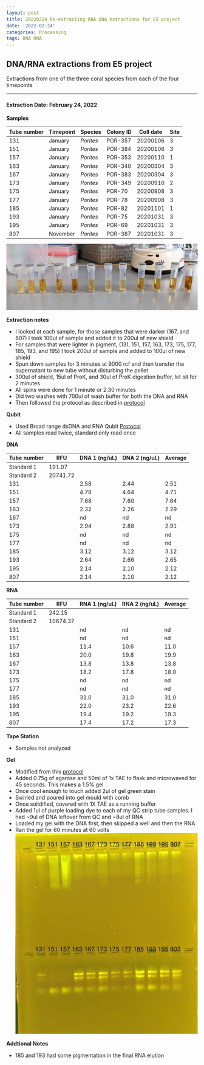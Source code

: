 ```yaml
---
layout: post
title: 20220224 Re-extracting RNA DNA extractions for E5 project
date: '2022-02-24'
categories: Processing
tags: DNA RNA
---
```

## DNA/RNA extractions from E5 project

Extractions from one of the three coral species from each of the four timepoints

---

#### Extraction Date: February 24, 2022 
**Samples**

| Tube number 	| Timepoint	   	| Species	    | Colony ID 	| Coll date		| Site       	|
|-------------	|------------	|-------------	|-------------	|-------------	|-------------	|
| 131		 	| January	 	| *Porites*		| POR-357      	| 20200106   	| 3				|
| 151			| January	 	| *Porites*		| POR-384	    | 20200106		| 3				|
| 157		 	| January	  	| *Porites*		| POR-353   	| 20200110  	| 1				|
| 163			| January 		| *Porites*		| POR-340	    | 20200304		| 3				|
| 167		 	| January	  	| *Porites*		| POR-383    	| 20200304  	| 3				|
| 173		 	| January		| *Porites*		| POR-349    	| 20200910   	| 2				|
| 175			| January	 	| *Porites*		| POR-70	    | 20200908		| 3				|
| 177		 	| January		| *Porites*		| POR-78	   	| 20200908  	| 3				|
| 185		 	| January		| *Porites*		| POR-82	   	| 20201101   	| 1				|
| 193			| January	 	| *Porites*		| POR-75	    | 20201031		| 3				|
| 195		 	| January	  	| *Porites*		| POR-69	   	| 20201031  	| 3				|
| 807		 	| November	  	| *Porites*		| POR-387   	| 20201031  	| 3				|

![20220224_samples.jpg](https://github.com/Kterpis/Putnam_Lab_Notebook/blob/master/images/samples/20220224_samples.jpg?raw=true)


**Extraction notes**
 - I looked at each sample, for those samples that were darker (167, and 807) I took 100ul of sample and added it to 200ul of new shield
 - For samples that were lighter in pigment, (131, 151, 157, 163, 173, 175, 177, 185, 193, and 195) I took 200ul of sample and added to 100ul of new shield
 - Spun down samples for 3 minutes at 9000 rcf and then transfer the supernatant to new tube without disturbing the pellet
 - 300ul of shield, 15ul of ProK, and 30ul of ProK digestion buffer, let sit for 2 minutes
 - All spins were done for 1 minute or 2.30 minutes
 - Did two washes with 700ul of wash buffer for both the DNA and RNA
 - Then followed the protocol as described in [protocol](https://github.com/emmastrand/EmmaStrand_Notebook/blob/master/_posts/2019-05-31-Zymo-Duet-RNA-DNA-Extraction-Protocol.md)


**Qubit**
 - Used Broad range dsDNA and RNA Qubit [Protocol](https://meschedl.github.io/MESPutnam_Open_Lab_Notebook/Qubit-Protocol/)
 - All samples read twice, standard only read once
 
**DNA**

| Tube number 	| RFU		   	| DNA 1 (ng/uL) | DNA 2 (ng/uL) | Average     	|
|-------------	|------------	|-------------	|-------------	|-------------	|
| Standard 1  	| 191.07	 	| 		      	| 		      	|	         	|
| Standard 2 	| 20741.72	 	| 		    	| 		    	| 	        	|
| 131		 	|		     	| 2.58	     	| 2.44	     	| 2.51        	|
| 151		 	| 			   	| 4.78	      	| 4.64        	| 4.71         	|
| 157		  	|		     	| 7.68        	| 7.60        	| 7.64        	|
| 163		 	| 			   	| 2.32        	| 2.26        	| 2.29        	|
| 167		  	|		     	| nd	       	| nd         	| nd        	|
| 173		 	| 			   	| 2.94        	| 2.88        	| 2.91        	|
| 175		  	|		     	| nd	       	| nd        	| nd        	|
| 177		 	| 			   	| nd        	| nd         	| nd        	|
| 185		  	|		     	| 3.12        	| 3.12         	| 3.12         	|
| 193		 	| 			   	| 2.64        	| 2.66         	| 2.65      	|
| 195		  	|		     	| 2.14        	| 2.10         	| 2.12        	|
| 807		 	| 			   	| 2.14        	| 2.10         	| 2.12        	|


**RNA**


| Tube number 	| RFU		   	| RNA 1 (ng/uL) | RNA 2 (ng/uL) | Average     	|
|-------------	|------------	|-------------	|-------------	|-------------	|
| Standard 1  	| 242.15	 	| 		      	| 		      	|	         	|
| Standard 2 	| 10674.37	 	| 		    	| 		    	| 	        	|
| 131		 	|		     	| nd	     	| nd	     	| nd        	|
| 151		 	| 			   	| nd        	| nd         	| nd         	|
| 157		  	|		     	| 11.4      	| 10.6        	| 11.0        	|
| 163		 	| 			   	| 20.0        	| 19.8         	| 19.9        	|
| 167		  	|		     	| 13.8       	| 13.8         	| 13.8        	|
| 173		 	| 			   	| 18.2        	| 17.8        	| 18.0        	|
| 175		  	|		     	| nd	       	| nd        	| nd	       	|
| 177		 	| 			   	| nd        	| nd         	| nd        	|
| 185		  	|		     	| 31.0        	| 31.0         	| 31.0         	|
| 193		 	| 			   	| 22.0        	| 23.2         	| 22.6        	|
| 195		  	|		     	| 19.4        	| 19.2         	| 19.3        	|
| 807		 	| 			   	| 17.4        	| 17.2         	| 17.3        	|


**Tape Station**
 - Samples not analyzed

**Gel**
 - Modified from this [protocol](https://meschedl.github.io/MESPutnam_Open_Lab_Notebook/Gel-Protocol/)
 - Added 0.75g of agarose and 50ml of 1x TAE to flask and microwaved for 45 seconds. This makes a 1.5% gel
 - Once cool enough to touch added 2ul of gel green stain
 - Swirled and poured into gel mould with comb
 - Once solidified, covered with 1X TAE as a running buffer
 - Added 1ul of purple loading dye to each of my QC strip tube samples. I had ~9ul of DNA leftover from QC and ~8ul of RNA
 - Loaded my gel with the DNA first, then skipped a well and then the RNA
 - Ran the gel for 60 minutes at 60 volts
 ![20220224_gel.jpg](https://github.com/Kterpis/Putnam_Lab_Notebook/blob/master/images/gels/20220224_gel.jpg?raw=true)
 
 **Addtional Notes**
  - 185 and 193 had some pigmentation in the final RNA elution
